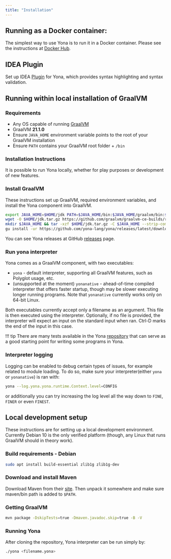```yaml
---
title: "Installation"
---
```


## Running as a Docker container:
The simplest way to use Yona is to run it in a Docker container. Please see the instructions at [Docker Hub](https://hub.docker.com/r/akovari/yona).

## IDEA Plugin
Set up IDEA [Plugin](https://plugins.jetbrains.com/plugin/14917-yona-language) for Yona, which provides syntax highlighting and syntax validation.

## Running within local installation of GraalVM

### Requirements
* Any OS capable of running [GraalVM](https://www.graalvm.org/getting-started/)
* GraalVM **21.1.0**
* Ensure `JAVA_HOME` environment variable points to the root of your GraalVM installation
* Ensure `PATH` contains your GraalVM root folder + `/bin`

### Installation Instructions
It is possible to run Yona locally, whether for play purposes or development of new features.

### Install GraalVM
These instructions set up GraalVM, required environment variables, and install the Yona component into GraalVM.

```bash
export JAVA_HOME=$HOME/jdk PATH=$JAVA_HOME/bin:$JAVA_HOME/graalvm/bin:$PATH
wget -O $HOME/jdk.tar.gz https://github.com/graalvm/graalvm-ce-builds/releases/download/vm-21.1.0/graalvm-ce-java16-linux-amd64-21.1.0.tar.gz
mkdir $JAVA_HOME && tar -xzf $HOME/jdk.tar.gz -C $JAVA_HOME --strip-components=1
gu install -ur https://github.com/yona-lang/yona/releases/latest/download/yona-component.jar
```

You can see Yona releases at GitHub [releases](https://github.com/yona-lang/yona/releases) page.

### Run yona interpreter
Yona comes as a GraalVM component, with two executables:

* `yona` - default interpreter, supporting all GraalVM features, such as Polyglot usage, etc.
* (unsupported at the moment) `yonanative` - ahead-of-time compiled interpreter that offers faster startup, though may be slower executing longer running programs. Note that `yonanative` currently works only on 64-bit Linux.

Both executables currently accept only a filename as an argument. This file is then executed using the interpreter.
Optionally, if no file is provided, the interpreter will expect an input on the standard input when ran. Ctrl-D marks the end of the input in this case.

!!! tip
    There are many tests available in the Yona [repository](https://github.com/yona-lang/yona/tree/master/language/tests) that can serve as a good starting point for writing some programs in Yona.

### Interpreter logging
Logging can be enabled to debug certain types of issues, for example related to module loading. To do so, make sure your interpreter(either `yona` or `yonanative`) is ran with:
```bash
yona --log.yona.yona.runtime.Context.level=CONFIG
```

or additionally you can try increasing the log level all the way down to `FINE`, `FINER` or even `FINEST`.

## Local development setup
These instructions are for setting up a local development environment. Currently Debian 10 is the only verified platform (though, any Linux that runs GraalVM should in theory work).

### Build requirements - Debian
```bash
sudo apt install build-essential zlib1g zlib1g-dev 
```

### Download and install Maven
Download Maven from their [site](https://maven.apache.org/download.cgi). Then unpack it somewhere and make sure maven/bin path is added to `$PATH`.

### Getting GraalVM
```bash
mvn package -DskipTests=true -Dmaven.javadoc.skip=true -B -V
```

### Running Yona
After cloning the repository, Yona interpreter can be run simply by:
```bash
./yona <filename.yona>
```
